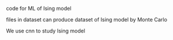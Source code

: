 code for ML of Ising model

files in dataset can produce dataset of Ising model by Monte Carlo

We use cnn to study Ising model
